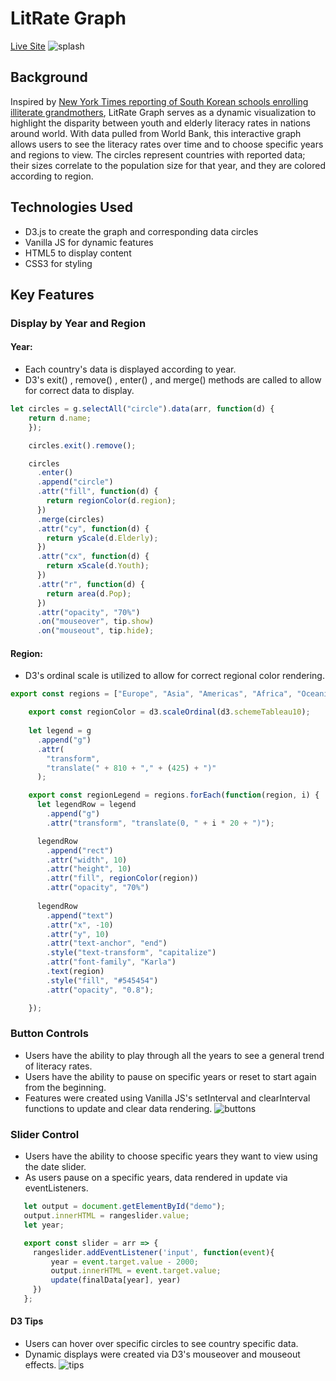 # LitRate Graph
[Live Site](https://juliawang105.github.io/lit-rate-graph/)
![splash](https://i.pinimg.com/originals/0b/c8/9a/0bc89a6675872e3bda59f0ea43e9e451.gif)

## Background

Inspired by [New York Times reporting of South Korean schools enrolling illiterate grandmothers](https://www.nytimes.com/2019/04/27/world/asia/south-korea-school-grandmothers.html), LitRate Graph serves as a dynamic visualization to highlight the disparity between youth and elderly literacy rates in nations around world. With data pulled from World Bank, this interactive graph allows users to see the literacy rates over time and to choose specific years and regions to view. The circles represent countries with reported data; their sizes correlate to the population size for that year, and they are colored according to region. 

## Technologies Used

* D3.js to create the graph and corresponding data circles
* Vanilla JS for dynamic features 
* HTML5 to display content 
* CSS3 for styling 

## Key Features

### Display by Year and Region

#### Year:

* Each country's data is displayed according to year. 
* D3's exit() , remove() , enter() , and merge() methods are called to allow for correct data to display. 
```javascript
let circles = g.selectAll("circle").data(arr, function(d) {
    return d.name;
    });

    circles.exit().remove();

    circles
      .enter()
      .append("circle")
      .attr("fill", function(d) {
        return regionColor(d.region);
      })
      .merge(circles)
      .attr("cy", function(d) {
        return yScale(d.Elderly);
      })
      .attr("cx", function(d) {
        return xScale(d.Youth);
      })
      .attr("r", function(d) {
        return area(d.Pop);
      })
      .attr("opacity", "70%")
      .on("mouseover", tip.show)
      .on("mouseout", tip.hide);
   ```
   #### Region: 
   * D3's ordinal scale is utilized to allow for correct regional color rendering. 
``` javascript
export const regions = ["Europe", "Asia", "Americas", "Africa", "Oceania"];

    export const regionColor = d3.scaleOrdinal(d3.schemeTableau10);
    
    let legend = g
      .append("g")
      .attr(
        "transform",
        "translate(" + 810 + "," + (425) + ")"
      );

    export const regionLegend = regions.forEach(function(region, i) {
      let legendRow = legend
        .append("g")
        .attr("transform", "translate(0, " + i * 20 + ")");

      legendRow
        .append("rect")
        .attr("width", 10)
        .attr("height", 10)
        .attr("fill", regionColor(region))
        .attr("opacity", "70%")
        
      legendRow
        .append("text")
        .attr("x", -10)
        .attr("y", 10)
        .attr("text-anchor", "end")
        .style("text-transform", "capitalize")
        .attr("font-family", "Karla")
        .text(region)
        .style("fill", "#545454")
        .attr("opacity", "0.8");

    });
   ```
### Button Controls

* Users have the ability to play through all the years to see a general trend of literacy rates. 
* Users have the ability to pause on specific years or reset to start again from the beginning. 
* Features were created using Vanilla JS's setInterval and clearInterval functions to update and clear data rendering. 
![buttons](https://i.pinimg.com/originals/bf/d8/5d/bfd85d45435b44b25e7a93b56de6f44b.gif)

### Slider Control

* Users have the ability to choose specific years they want to view using the date slider. 
* As users pause on a specific years, data rendered in update via eventListeners. 
```  javascript let rangeslider = document.getElementById("sliderRange");
   let output = document.getElementById("demo");
   output.innerHTML = rangeslider.value;
   let year;

   export const slider = arr => {
     rangeslider.addEventListener('input', function(event){
         year = event.target.value - 2000;
         output.innerHTML = event.target.value;
         update(finalData[year], year)
     })
   };
   ```
#### D3 Tips 
* Users can hover over specific circles to see country specific data. 
* Dynamic displays were created via D3's mouseover and mouseout effects. 
![tips](https://i.pinimg.com/originals/20/9e/8d/209e8db91a1017b3be67f3e3e09edfee.gif)





